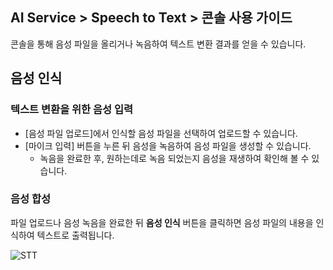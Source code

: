 ## AI Service > Speech to Text > 콘솔 사용 가이드

콘솔을 통해 음성 파일을 올리거나 녹음하여 텍스트 변환 결과를 얻을 수 있습니다.

## 음성 인식

### 텍스트 변환을 위한 음성 입력

- [음성 파일 업로드]에서 인식할 음성 파일을 선택하여 업로드할 수 있습니다.
- [마이크 입력] 버튼을 누른 뒤 음성을 녹음하여 음성 파일을 생성할 수 있습니다.
    - 녹음을 완료한 후, 원하는데로 녹음 되었는지 음성을 재생하여 확인해 볼 수 있습니다.

### 음성 합성

파일 업로드나 음성 녹음을 완료한 뒤 **음성 인식** 버튼을 클릭하면 음성 파일의 내용을 인식하여 텍스트로 출력됩니다.

![STT](http://static.toastoven.net/prod_speech/stt_console_en.png)
